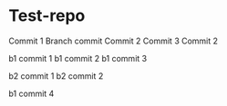 # Test-repo

Commit 1
Branch commit
Commit 2
Commit 3
Commit 2

b1 commit 1
b1 commit 2
b1 commit 3

b2 commit 1
b2 commit 2

b1 commit 4